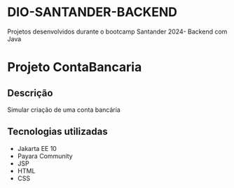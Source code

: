 # DIO-SANTANDER-BACKEND
Projetos desenvolvidos durante o bootcamp Santander 2024- Backend com Java


# Projeto ContaBancaria
## Descrição

Simular criação de uma conta bancária

## Tecnologias utilizadas
- Jakarta EE 10
- Payara Community
- JSP
- HTML
- CSS
